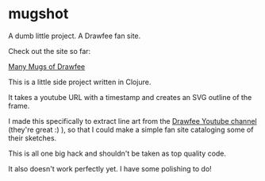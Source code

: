 # mugshot
A dumb little project. A Drawfee fan site.

Check out the site so far:

[Many Mugs of Drawfee](https://adam-james-v.github.io/mugshot/)


This is a little side project written in Clojure.

It takes a youtube URL with a timestamp and creates an SVG outline of the frame.

I made this specifically to extract line art from the [Drawfee Youtube channel](https://www.youtube.com/user/Drawfee) (they're great :) ), so that I could make a simple fan site cataloging some of their sketches.

This is all one big hack and shouldn't be taken as top quality code.

It also doesn't work perfectly yet. I have some polishing to do!
